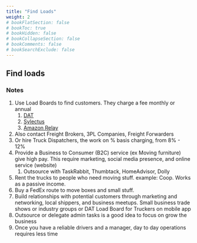 ```yaml
---
title: "Find Loads"
weight: 2
# bookFlatSection: false
# bookToc: true
# bookHidden: false
# bookCollapseSection: false
# bookComments: false
# bookSearchExclude: false
---
```


## Find loads

### Notes

1. Use Load Boards to find customers. They charge a fee monthly or annual
   1. [DAT](https://www.dat.com/load-boards)
   2. [Sylectus](https://www.omnitracs.com/technology/load-board)
   3. [Amazon Relay](https://relay.amazon.com)
2. Also contact Freight Brokers, 3PL Companies, Freight Forwarders
3. Or hire Truck Dispatchers, the work on % basis charging, from 8% - 12%
4. Provide a Business to Consumer (B2C) service (ex Moving furniture) give high pay. This require marketing, social media presence, and online service (website)
   1. Outsource with TaskRabbit, Thumbtack, HomeAdvisor, Dolly 
5. Rent the trucks to people who need moving stuff. example: Coop. Works as a passive income.
6. Buy a FedEx route to move boxes and small stuff.  
7. Build relationships with potential customers through marketing and networking, local shippers, and business meetups. Small business trade shows or industry groups or DAT Load Board for Truckers on mobile app
8. Outsource or delegate admin tasks is a good idea to focus on grow the business
9. Once you have a reliable drivers and a manager, day to day operations requires less time